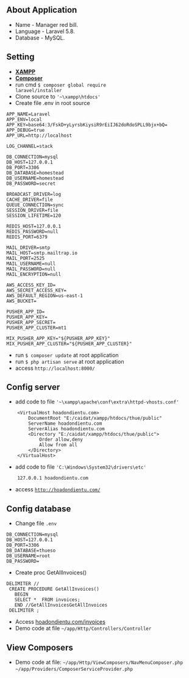 ## About Application

- Name - Manager red bill.
- Language - Laravel 5.8.
- Database - MySQL.

## Setting

- **[XAMPP](https://www.apachefriends.org/download.html)**
- **[Composer](https://getcomposer.org/)**
- run cmd <code>$ composer global require laravel/installer</code>
- Clone source to <code>'~\xampp\htdocs\'</code>
- Create file .env in root source
```
APP_NAME=Laravel
APP_ENV=local
APP_KEY=base64:3/FskD+yLyrsbKiysiR9rEiIJ62doRdoSPLL9bjx+bQ=
APP_DEBUG=true
APP_URL=http://localhost

LOG_CHANNEL=stack

DB_CONNECTION=mysql
DB_HOST=127.0.0.1
DB_PORT=3306
DB_DATABASE=homestead
DB_USERNAME=homestead
DB_PASSWORD=secret

BROADCAST_DRIVER=log
CACHE_DRIVER=file
QUEUE_CONNECTION=sync
SESSION_DRIVER=file
SESSION_LIFETIME=120

REDIS_HOST=127.0.0.1
REDIS_PASSWORD=null
REDIS_PORT=6379

MAIL_DRIVER=smtp
MAIL_HOST=smtp.mailtrap.io
MAIL_PORT=2525
MAIL_USERNAME=null
MAIL_PASSWORD=null
MAIL_ENCRYPTION=null

AWS_ACCESS_KEY_ID=
AWS_SECRET_ACCESS_KEY=
AWS_DEFAULT_REGION=us-east-1
AWS_BUCKET=

PUSHER_APP_ID=
PUSHER_APP_KEY=
PUSHER_APP_SECRET=
PUSHER_APP_CLUSTER=mt1

MIX_PUSHER_APP_KEY="${PUSHER_APP_KEY}"
MIX_PUSHER_APP_CLUSTER="${PUSHER_APP_CLUSTER}"
```
- run <code>$ composer update</code> at root application
- run <code>$ php artisan serve</code> at root application
- access <code>http://localhost:8000/</code>

## Config server
- add code to file <code>'~\xampp\apache\conf\extra\httpd-vhosts.conf'</code>   
```
    <VirtualHost hoadondientu.com>
        DocumentRoot "E:/caidat/xampp/htdocs/thue/public"
        ServerName hoadondientu.com
        ServerAlias hoadondientu.com
        <Directory "E:/caidat/xampp/htdocs/thue/public">
            Order allow,deny
            Allow from all
        </Directory>
    </VirtualHost>
```
 - add code to file <code>'C:\Windows\System32\drivers\etc'</code>
```
    127.0.0.1 hoadondientu.com
```
 - access <code>http://hoadondientu.com/</code>
## Config database
 - Change file <code>.env</code> 
 ```
 DB_CONNECTION=mysql
 DB_HOST=127.0.0.1
 DB_PORT=3306
 DB_DATABASE=thueso
 DB_USERNAME=root
 DB_PASSWORD=
 ```
 - Create proc GetAllInvoices()
```
DELIMITER //
 CREATE PROCEDURE GetAllInvoices()
   BEGIN
   SELECT *  FROM invoices;
   END //GetAllInvoicesGetAllInvoices
 DELIMITER ;
```
 - Access [hoadondientu.com/invoices](http://hoadondientu.com/invoices)
 - Demo code at file <code>~/app/Http/Controllers/Controller</code>
## View Composers

- Demo code at file: 
<code>~/app/Http/ViewComposers/NavMenuComposer.php</code>
<code>~/app/Providers/ComposerServiceProvider.php</code>
 